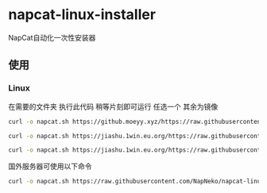 # napcat-linux-installer
NapCat自动化一次性安装器
## 使用
### Linux
在需要的文件夹 执行此代码 稍等片刻即可运行 任选一个 其余为镜像

```bash
curl -o napcat.sh https://github.moeyy.xyz/https://raw.githubusercontent.com/NapNeko/napcat-linux-installer/refs/heads/main/install.sh && sudo bash napcat.sh
```

```bash
curl -o napcat.sh https://jiashu.1win.eu.org/https://raw.githubusercontent.com/NapNeko/napcat-linux-installer/refs/heads/main/install.sh && sudo bash napcat.sh
```

```bash
curl -o napcat.sh https://jiashu.1win.eu.org/https://raw.githubusercontent.com/NapNeko/napcat-linux-installer/refs/heads/main/install.sh && sudo bash napcat.sh
```

国外服务器可使用以下命令
```bash
curl -o napcat.sh https://raw.githubusercontent.com/NapNeko/napcat-linux-installer/refs/heads/main/install.sh && sudo bash napcat.sh
```